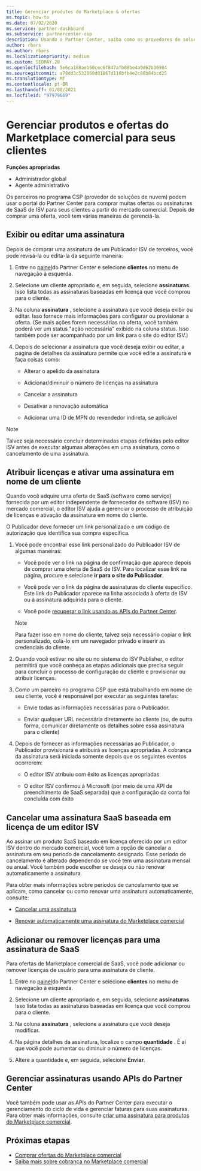 ```yaml
---
title: Gerenciar produtos do Marketplace & ofertas
ms.topic: how-to
ms.date: 07/02/2020
ms.service: partner-dashboard
ms.subservice: partnercenter-csp
description: Usando o Partner Center, saiba como os provedores de soluções na nuvem podem gerenciar ofertas de ISV de terceiros adquiridas para clientes do mercado comercial.
author: rbars
ms.author: rbars
ms.localizationpriority: medium
ms.custom: SEOMAY.20
ms.openlocfilehash: 5e6ca188aeb50cec6f847afb08be4a9d62b36984
ms.sourcegitcommit: a78dd3c532860d01867d116bfb4e2c88b84bcd25
ms.translationtype: MT
ms.contentlocale: pt-BR
ms.lasthandoff: 01/08/2021
ms.locfileid: "97979669"
---
```

# <a name="manage-commercial-marketplace-products-and-offers-for-your-customers"></a>Gerenciar produtos e ofertas do Marketplace comercial para seus clientes


**Funções apropriadas**

- Administrador global
- Agente administrativo

Os parceiros no programa CSP (provedor de soluções de nuvem) podem usar o portal do Partner Center para comprar muitas ofertas ou assinaturas de SaaS de ISV para seus clientes a partir do mercado comercial. Depois de comprar uma oferta, você tem várias maneiras de gerenciá-la.

## <a name="view-or-edit-a-subscription"></a>Exibir ou editar uma assinatura

Depois de comprar uma assinatura de um Publicador ISV de terceiros, você pode revisá-la ou editá-la da seguinte maneira:

1. Entre no [painel](https://partner.microsoft.com/dashboard)do Partner Center e selecione **clientes** no menu de navegação à esquerda.

2. Selecione um cliente apropriado e, em seguida, selecione **assinaturas**. Isso lista todas as assinaturas baseadas em licença que você comprou para o cliente.

3. Na coluna **assinatura** , selecione a assinatura que você deseja exibir ou editar. Isso fornece mais informações para configurar ou provisionar a oferta. (Se mais ações forem necessárias na oferta, você também poderá ver um status "ação necessária" exibido na coluna status. Isso também pode ser acompanhado por um link para o site do editor ISV.)

4. Depois de selecionar a assinatura que você deseja exibir ou editar, a página de detalhes da assinatura permite que você edite a assinatura e faça coisas como:

    - Alterar o apelido da assinatura

    - Adicionar/diminuir o número de licenças na assinatura

    - Cancelar a assinatura

    - Desativar a renovação automática

    - Adicionar uma ID de MPN do revendedor indireta, se aplicável

> [!NOTE]
> Talvez seja necessário concluir determinadas etapas definidas pelo editor ISV antes de executar algumas alterações em uma assinatura, como o cancelamento de uma assinatura.

## <a name="assign-licenses-and-activate-a-subscription-on-behalf-of-a-customer"></a>Atribuir licenças e ativar uma assinatura em nome de um cliente

Quando você adquire uma oferta de SaaS (software como serviço) fornecida por um editor independente de fornecedor de software (ISV) no mercado comercial, o editor ISV ajuda a gerenciar o processo de atribuição de licenças e ativação da assinatura em nome do cliente.

O Publicador deve fornecer um link personalizado e um código de autorização que identifica sua compra específica.

1. Você pode encontrar esse link personalizado do Publicador ISV de algumas maneiras:

   - Você pode ver o link na página de confirmação que aparece depois de comprar uma oferta de SaaS de ISV. Para localizar esse link na página, procure e selecione **ir para o site do Publicador**.

   - Você pode ver o link da página de assinaturas do cliente específico. Este link do Publicador aparece na linha associada à oferta de ISV ou à assinatura adquirida para o cliente.

   - Você pode [recuperar o link usando as APIs do Partner Center](/partner-center/develop/get-activation-link-by-order-line-item).

   > [!NOTE]
   > Para fazer isso em nome do cliente, talvez seja necessário copiar o link personalizado, colá-lo em um navegador privado e inserir as credenciais do cliente.

2. Quando você estiver no site ou no sistema do ISV Publisher, o editor permitirá que você conheça as etapas adicionais que precisa seguir para concluir o processo de configuração do cliente e provisionar ou atribuir licenças.

3. Como um parceiro no programa CSP que está trabalhando em nome de seu cliente, você é responsável por executar as seguintes tarefas:

    - Envie todas as informações necessárias para o Publicador.

    - Enviar qualquer URL necessária diretamente ao cliente (ou, de outra forma, comunicar diretamente os detalhes sobre essa assinatura para o cliente)

4. Depois de fornecer as informações necessárias ao Publicador, o Publicador provisionará e atribuirá as licenças apropriadas. A cobrança da assinatura será iniciada somente depois que os seguintes eventos ocorrerem:

    - O editor ISV atribuiu com êxito as licenças apropriadas

    - O editor ISV confirmou à Microsoft (por meio de uma API de preenchimento de SaaS separada) que a configuração da conta foi concluída com êxito

## <a name="cancel-a-license-based-saas-subscription-from-an-isv-publisher"></a>Cancelar uma assinatura SaaS baseada em licença de um editor ISV

Ao assinar um produto SaaS baseado em licença oferecido por um editor ISV dentro do mercado comercial, você tem a opção de cancelar a assinatura em seu período de cancelamento designado. Esse período de cancelamento é alterado dependendo se você tem uma assinatura mensal ou anual. Você também pode escolher se deseja ou não renovar automaticamente a assinatura.

Para obter mais informações sobre períodos de cancelamento que se aplicam, como cancelar ou como renovar uma assinatura automaticamente, consulte:

- [Cancelar uma assinatura](create-a-new-subscription.md#cancel-a-subscription)

- [Renovar automaticamente uma assinatura do Marketplace comercial](create-a-new-subscription.md#choose-whether-to-automatically-renew-a-commercial-marketplace-subscription)

## <a name="add-or-remove-licenses-for-a-saas-subscription"></a>Adicionar ou remover licenças para uma assinatura de SaaS

Para ofertas de Marketplace comercial de SaaS, você pode adicionar ou remover licenças de usuário para uma assinatura de cliente.

1. Entre no [painel](https://partner.microsoft.com/dashboard)do Partner Center e selecione **clientes** no menu de navegação à esquerda.

2. Selecione um cliente apropriado e, em seguida, selecione **assinaturas**. Isso lista todas as assinaturas baseadas em licença que você comprou para o cliente.

3. Na coluna **assinatura** , selecione a assinatura que você deseja modificar.

4. Na página detalhes da assinatura, localize o campo **quantidade** . É aí que você pode aumentar ou diminuir o número de licenças.

5. Altere a quantidade e, em seguida, selecione **Enviar**.

## <a name="manage-subscriptions-using-partner-center-apis"></a>Gerenciar assinaturas usando APIs do Partner Center

Você também pode usar as APIs do Partner Center para executar o gerenciamento do ciclo de vida e gerenciar faturas para suas assinaturas. Para obter mais informações, consulte [criar uma assinatura para produtos do Marketplace comercial](/partner-center/develop/create-subscription-azure-marketplace-products).

## <a name="next-steps"></a>Próximas etapas

- [Comprar ofertas do Marketplace comercial](csp-commercial-marketplace-purchase.md)
- [Saiba mais sobre cobrança no Marketplace comercial](csp-commercial-marketplace-billing.md)